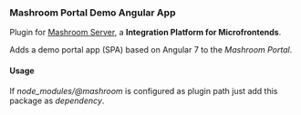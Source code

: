 
### Mashroom Portal Demo Angular App

Plugin for [Mashroom Server](https://www.mashroom-server.com), a **Integration Platform for Microfrontends**. 

Adds a demo portal app (SPA) based on Angular 7 to the _Mashroom Portal_.

#### Usage

If *node_modules/@mashroom* is configured as plugin path just add this package as _dependency_.

